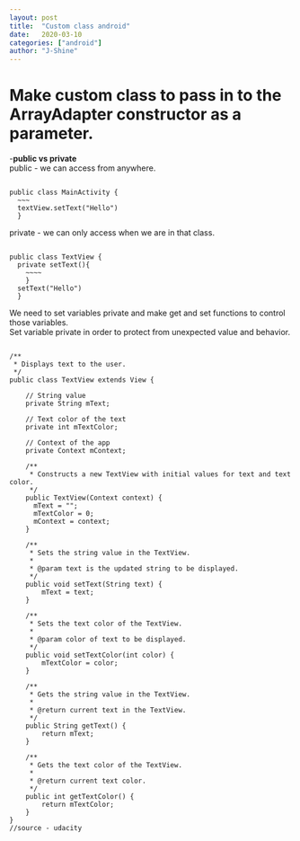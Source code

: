 ```yaml
---
layout: post
title:  "Custom class android"
date:   2020-03-10
categories: ["android"]
author: "J-Shine"
---
```


# Make custom class to pass in to the ArrayAdapter constructor as a parameter.

-**public vs private**   
public - we can access from anywhere. 
<pre><code>
public class MainActivity {
  ~~~
  textView.setText("Hello")
  }
</code></pre>
private - we can only access when we are in that class. 
<pre><code>
public class TextView {
  private setText(){
    ~~~~
    }
  setText("Hello")
  }
</code></pre>

We need to set variables private and make get and set functions to control those variables.    
Set variable private in order to protect from unexpected value and behavior.
<pre><code>
/**
 * Displays text to the user.
 */
public class TextView extends View {
 
    // String value
    private String mText;
 
    // Text color of the text
    private int mTextColor;
    
    // Context of the app
    private Context mContext;
 
    /**
     * Constructs a new TextView with initial values for text and text color.
     */
    public TextView(Context context) {
      mText = "";
      mTextColor = 0;
      mContext = context;
    }
 
    /**
     * Sets the string value in the TextView.
     *
     * @param text is the updated string to be displayed.
     */
    public void setText(String text) {
        mText = text;
    }
 
    /**
     * Sets the text color of the TextView.
     *
     * @param color of text to be displayed.
     */
    public void setTextColor(int color) {
        mTextColor = color;
    }
 
    /**
     * Gets the string value in the TextView.
     *
     * @return current text in the TextView.
     */
    public String getText() {
        return mText;
    }
 
    /**
     * Gets the text color of the TextView.
     *
     * @return current text color.
     */
    public int getTextColor() {
        return mTextColor;
    }
}
//source - udacity
</code></pre>
